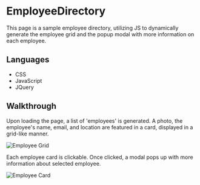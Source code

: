 # EmployeeDirectory
This page is a sample employee directory, utilizing JS to dynamically generate the employee grid and the popup modal with more information on each employee.

## Languages
- CSS
- JavaScript
- JQuery

## Walkthrough
Upon loading the page, a list of 'employees' is generated. A photo, the employee's name, email, and location are featured in a card, displayed in a grid-like manner. 

<img src="https://drive.google.com/thumbnail?id=AKGpihaH81hIkZ2JqjKsqO_DSJMIPlXffT-tUrvueL98MQJWyrmMyMLFTcrf5r4O1yfIvKT_8ZD02hFUWeUWS-JDjcjAG26kQJjofQ=w2708-h1916-rw-v1&sz=w800" alt="Employee Grid" />


Each employee card is clickable. Once clicked, a modal pops up with more information about selected employee.

<img src="https://drive.google.com/thumbnail?id=1kcq0J5LRRcaEEOCP8AiSp67BKVXtlvGa&sz=w800" alt="Employee Card"/>


